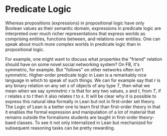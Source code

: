 # Predicate Logic

Whereas propositions (expressions) in propositional
logic have only Boolean values as their semantic domain,
expressions in predicate logic are interpreted over much
richer representations that express worlds as comprising
entities, functions between, and relations over entities.
One can speak about much more complex worlds in predicate
logic than in propositional logic. 

For example, one might want to discuss what properties
the "friend" relation should have on some novel social
networking system? On FB, it's symmetric, for example.
But "follows" on other networks often isn't symmetric.
Higher-order predicate logic in Lean is a remarkably
nice language in which to speak of such things. We can
for example say that *r* is any binary relation on any
set *s* of objects of any type *T*, then what we mean
when we say *symmetric r* is that for any two values,
*s* and *t*, from *T*, if *r* relates *s* to *t* then
it also relates *t* to *s*. It will be clear why it is
possible to express this natural idea formally in Lean
but not in first-order set theory. The Logic of Lean is
a better one to learn first than first-order theory in
that it enables the formal expression and manipulation
of a lot of material that remains outside the formalisms
students are taught in first-order theory-baed classes.
To see it not only internalized in Lean but mechanized
for subsequent reasoning tasks can be pretty rewarding.
